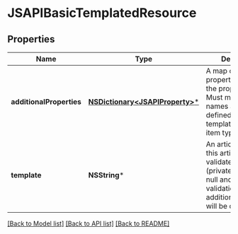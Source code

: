 # JSAPIBasicTemplatedResource

## Properties
Name | Type | Description | Notes
------------ | ------------- | ------------- | -------------
**additionalProperties** | [**NSDictionary&lt;JSAPIProperty&gt;***](JSAPIProperty.md) | A map of additional properties, keyed on the property name.  Must match the names and types defined in the template for this item type | [optional] 
**template** | **NSString*** | An article template this article is validated against (private). May be null and no validation of additional_properties will be done | [optional] 

[[Back to Model list]](../README.md#documentation-for-models) [[Back to API list]](../README.md#documentation-for-api-endpoints) [[Back to README]](../README.md)


